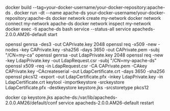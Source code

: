 docker build --tag=your-docker-username/your-docker-repository:apache-ds .
docker run -dt --name apache-ds your-docker-username/your-docker-repository:apache-ds
docker network create my-network
docker network connect my-network apache-ds
docker network inspect my-network
docker exec -ti apache-ds bash
service --status-all
service apacheds-2.0.0.AM26-default start

openssl genrsa -des3 -out CAPrivate.key 2048
openssl req -x509 -new -nodes -key CAPrivate.key -sha256 -days 3650 -out CAPrivate.pem -subj "/CN=my-ca"
openssl genrsa -out LdapPrivate.key 2048
openssl req -new -key LdapPrivate.key -out LdapRequest.csr -subj "/CN=my-apache-ds"
openssl x509 -req -in LdapRequest.csr -CA CAPrivate.pem -CAkey CAPrivate.key -CAcreateserial -out LdapCertificate.crt -days 3650 -sha256
openssl pkcs12 -export -out LdapCertificate.pfx -inkey LdapPrivate.key -in LdapCertificate.crt
keytool -importkeystore -srckeystore LdapCertificate.pfx -destkeystore keystore.jks -srcstoretype pkcs12

docker cp keystore.jks apache-ds:/var/lib/apacheds-2.0.0.AM26/default/conf
service apacheds-2.0.0.AM26-default restart


